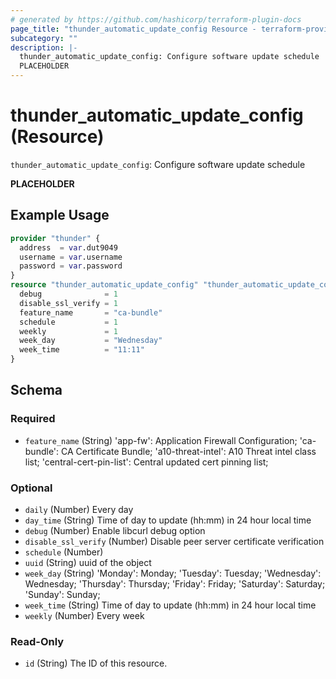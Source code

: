 ```yaml
---
# generated by https://github.com/hashicorp/terraform-plugin-docs
page_title: "thunder_automatic_update_config Resource - terraform-provider-thunder"
subcategory: ""
description: |-
  thunder_automatic_update_config: Configure software update schedule
  PLACEHOLDER
---
```


# thunder_automatic_update_config (Resource)

`thunder_automatic_update_config`: Configure software update schedule

__PLACEHOLDER__

## Example Usage

```terraform
provider "thunder" {
  address  = var.dut9049
  username = var.username
  password = var.password
}
resource "thunder_automatic_update_config" "thunder_automatic_update_config" {
  debug              = 1
  disable_ssl_verify = 1
  feature_name       = "ca-bundle"
  schedule           = 1
  weekly             = 1
  week_day           = "Wednesday"
  week_time          = "11:11"
}
```

<!-- schema generated by tfplugindocs -->
## Schema

### Required

- `feature_name` (String) 'app-fw': Application Firewall Configuration; 'ca-bundle': CA Certificate Bundle; 'a10-threat-intel': A10 Threat intel class list; 'central-cert-pin-list': Central updated cert pinning list;

### Optional

- `daily` (Number) Every day
- `day_time` (String) Time of day to update (hh:mm) in 24 hour local time
- `debug` (Number) Enable libcurl debug option
- `disable_ssl_verify` (Number) Disable peer server certificate verification
- `schedule` (Number)
- `uuid` (String) uuid of the object
- `week_day` (String) 'Monday': Monday; 'Tuesday': Tuesday; 'Wednesday': Wednesday; 'Thursday': Thursday; 'Friday': Friday; 'Saturday': Saturday; 'Sunday': Sunday;
- `week_time` (String) Time of day to update (hh:mm) in 24 hour local time
- `weekly` (Number) Every week

### Read-Only

- `id` (String) The ID of this resource.


